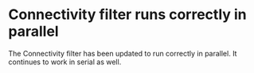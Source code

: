 # Connectivity filter runs correctly in parallel

The Connectivity filter has been updated to run correctly in parallel. It
continues to work in serial as well.
